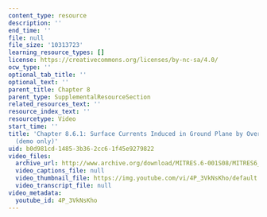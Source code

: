 ```yaml
---
content_type: resource
description: ''
end_time: ''
file: null
file_size: '10313723'
learning_resource_types: []
license: https://creativecommons.org/licenses/by-nc-sa/4.0/
ocw_type: ''
optional_tab_title: ''
optional_text: ''
parent_title: Chapter 8
parent_type: SupplementalResourceSection
related_resources_text: ''
resource_index_text: ''
resourcetype: Video
start_time: ''
title: 'Chapter 8.6.1: Surface Currents Induced in Ground Plane by Overhead Conductor
  (demo only)'
uid: b0d981cd-1485-3b36-2cc6-1f45e9279822
video_files:
  archive_url: http://www.archive.org/download/MITRES.6-001S08/MITRES6_001S08_8-6-1_demo_220k.mp4
  video_captions_file: null
  video_thumbnail_file: https://img.youtube.com/vi/4P_3VkNsKho/default.jpg
  video_transcript_file: null
video_metadata:
  youtube_id: 4P_3VkNsKho
---
```

